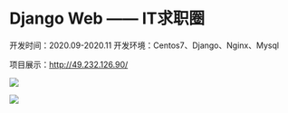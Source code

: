 # Django Web —— IT求职圈

开发时间：2020.09-2020.11
开发环境：Centos7、Django、Nginx、Mysql

项目展示：http://49.232.126.90/

![](https://img.imgdb.cn/item/6003f3b33ffa7d37b37dfa43.png)

![](https://img.imgdb.cn/item/6003f3dd3ffa7d37b37e126a.png)

